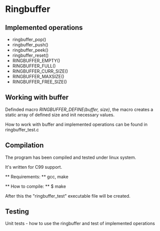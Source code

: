 # Ringbuffer

## Implemented operations
- ringbuffer_pop()
- ringbuffer_push()
- ringbuffer_peek()
- ringbuffer_reset()
- RINGBUFFER_EMPTY()
- RINGBUFFER_FULL()
- RINGBUFFER\_CURR\_SIZE()
- RINGBUFFER_MAXSIZE()
- RINGBUFFER\_FREE\_SIZE()

## Working with buffer
Definded macro *RINGBUFFER_DEFINE(buffer, size)*, the macro creates a static array of defined size and init necessary values. 

How to work with buffer and implemented operations can be found  in ringbuffer_test.c


## Compilation

The program has been compiled and tested under linux system.

It's written for C99 support. 

** Requirements: **
        gcc, make

** How to compile: **
        $ make

After this the "ringbuffer_test" executable file will be created.

## Testing

Unit tests - how to use the ringbuffer and test of implemented operations


